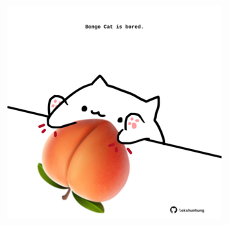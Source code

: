 <!-- built at 18/09/2021, 14:01:35 UTC -->
<p align="center">
  <img width="500" height="500" src="./ReadmeImage.svg">
</p>
